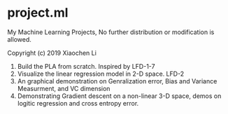 # project.ml
My Machine Learning Projects, No further distribution or modification is allowed.


Copyright (c) 2019 Xiaochen Li

1. Build the PLA from scratch. Inspired by LFD-1-7
2. Visualize the linear regression model in 2-D space. LFD-2
3. An graphical demonstration on Genralization error, Bias and Variance Measurment, and VC dimension
4. Demonstrating Gradient descent on a non-linear 3-D space, demos on logitic regression and cross entropy error.
